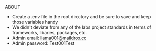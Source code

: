 ABOUT

- Create a .env file in the root directory and be sure to save and keep those variables handy
- We didn't deviate from any of the labs project standards in terms of frameworks, libaries, packages, etc.
- Admin email: llama001@maildrop.cc
- Admin password: Test001Test
